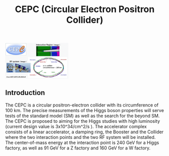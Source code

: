 ﻿---
title: CEPC (Circular Electron Positron Collider)
---

<img src="/images/cepc_acc.jpg" width="200"/>

## Introduction
 The CEPC is a circular positron-electron collider with its circumference of 100 km. The precise measurements of the Higgs boson properties will serve tests of the standard model (SM) as well as the search for the beyond SM.
The CEPC is proposed to aiming for the Higgs studies with high luminosity (current design value is 3x10^34/cm^2/s ).   The accelerator complex consists of a linear accelerator, a damping ring, the Booster and the Collider where the two interaction points and the two RF system will be installed. The center-of-mass energy at the interaction point is 240 GeV for a Higgs factory, as well as 91 GeV for a Z factory and 160 GeV for a W factory.  
